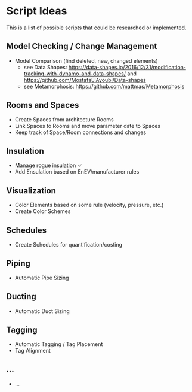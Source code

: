 # Script Ideas

This is a list of possible scripts that could be researched or implemented.

## Model Checking / Change Management
- Model Comparison (find deleted, new, changed elements)
  - see Data Shapes: https://data-shapes.io/2016/12/31/modification-tracking-with-dynamo-and-data-shapes/ and https://github.com/MostafaElAyoubi/Data-shapes
  - see Metamorphosis: https://github.com/mattmas/Metamorphosis

## Rooms and Spaces

- Create Spaces from architecture Rooms
- Link Spaces to Rooms and move parameter date to Spaces
- Keep track of Space/Room connections and changes

## Insulation
- Manage rogue insulation ✓
- Add Ensulation based on EnEV/manufacturer rules

## Visualization
- Color Elements based on some rule (velocity, pressure, etc.)
- Create Color Schemes

## Schedules
- Create Schedules for quantification/costing

## Piping
- Automatic Pipe Sizing

## Ducting
- Automatic Duct Sizing

## Tagging
- Automatic Tagging / Tag Placement
- Tag Alignment

## ...
- ...
